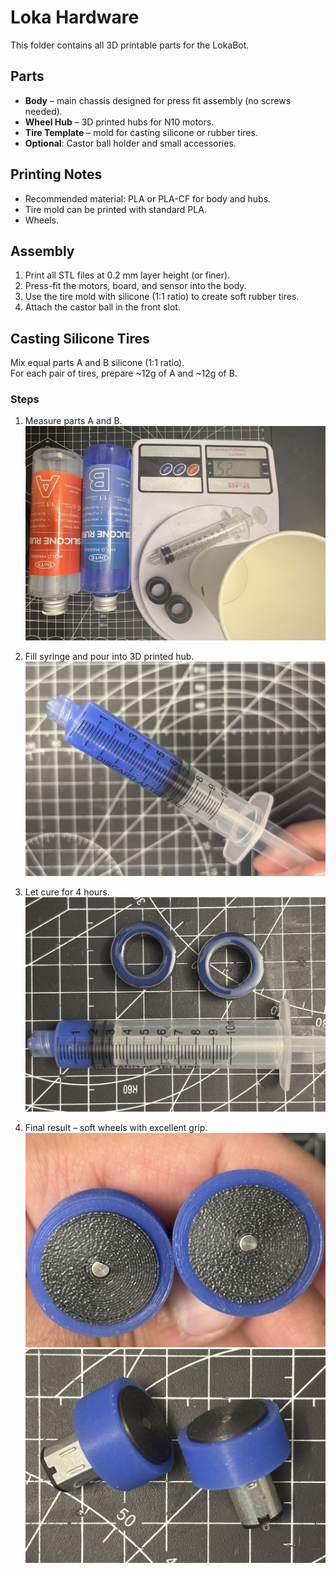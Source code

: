 # Loka Hardware

This folder contains all 3D printable parts for the LokaBot.

## Parts
- **Body** – main chassis designed for press fit assembly (no screws needed).
- **Wheel Hub** – 3D printed hubs for N10 motors.
- **Tire Template** – mold for casting silicone or rubber tires.
- **Optional**: Castor ball holder and small accessories.

## Printing Notes
- Recommended material: PLA or PLA-CF for body and hubs.
- Tire mold can be printed with standard PLA.
- Wheels.

## Assembly
1. Print all STL files at 0.2 mm layer height (or finer).
2. Press-fit the motors, board, and sensor into the body.
3. Use the tire mold with silicone (1:1 ratio) to create soft rubber tires.
4. Attach the castor ball in the front slot.

## Casting Silicone Tires

Mix equal parts A and B silicone (1:1 ratio).  
For each pair of tires, prepare ~12g of A and ~12g of B.  

### Steps
1. Measure parts A and B.  
   ![Mixing silicone](images/01.jpg)

2. Fill syringe and pour into 3D printed hub.  
   ![Pouring silicone](images/02.jpg)

3. Let cure for 4 hours.  
   ![Curing tires](images/03.jpg)

4. Final result – soft wheels with excellent grip.  
   ![Finished wheels](images/04.jpg)
   ![Finished wheels](images/05.jpg)



